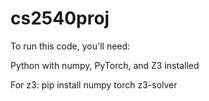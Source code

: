 # cs2540proj

To run this code, you'll need:

Python with numpy, PyTorch, and Z3 installed

For z3:
pip install numpy torch z3-solver
